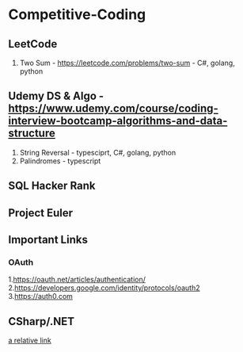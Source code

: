 # Competitive-Coding

## LeetCode

1. Two Sum - <https://leetcode.com/problems/two-sum> - C#, golang, python

## Udemy DS & Algo - <https://www.udemy.com/course/coding-interview-bootcamp-algorithms-and-data-structure>

1. String Reversal - typesciprt, C#, golang, python
2. Palindromes - typescript


## SQL Hacker Rank

## Project Euler

## Important Links

### OAuth

1.<https://oauth.net/articles/authentication/>
2.<https://developers.google.com/identity/protocols/oauth2>
3.<https://auth0.com>

## CSharp/.NET
[a relative link](/csharp/README.MD)
